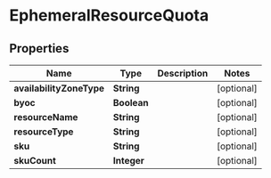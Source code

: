 

# EphemeralResourceQuota


## Properties

Name | Type | Description | Notes
------------ | ------------- | ------------- | -------------
**availabilityZoneType** | **String** |  |  [optional]
**byoc** | **Boolean** |  |  [optional]
**resourceName** | **String** |  |  [optional]
**resourceType** | **String** |  |  [optional]
**sku** | **String** |  |  [optional]
**skuCount** | **Integer** |  |  [optional]



